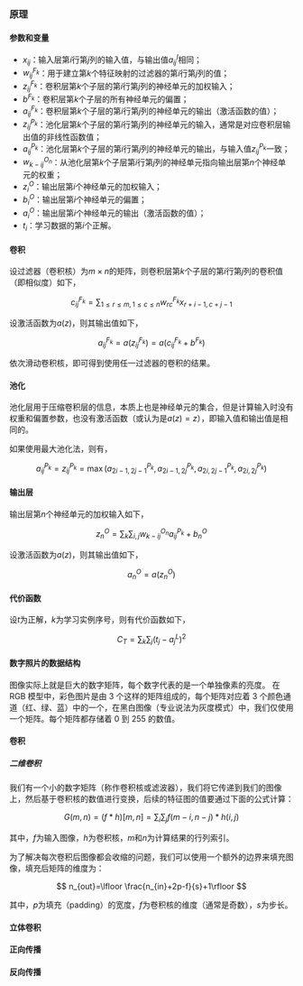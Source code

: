 ### 原理

#### 参数和变量

- $x_{ij}$：输入层第$i$行第$j$列的输入值，与输出值$a^I_{ij}$相同；
- $w^{F_k}_{ij}$：用于建立第$k$个特征映射的过滤器的第$i$行第$j$列的值；
- $z^{F_k}_{ij}$：卷积层第$k$个子层的第$i$行第$j$列的神经单元的加权输入；
- $b^{F_k}$：卷积层第$k$个子层的所有神经单元的偏置；
- $a^{F_k}_{ij}$：卷积层第$k$个子层的第$i$行第$j$列的神经单元的输出（激活函数的值）；
- $z^{P_k}_{ij}$：池化层第$k$个子层的第$i$行第$j$列的神经单元的输入，通常是对应卷积层输出值的非线性函数值；
- $a^{P_k}_{ij}$：池化层第$k$个子层的第$i$行第$j$列的神经单元的输出，与输入值$z^{P_k}_{ij}$一致；
- $w^{O_n}_{k-ij}$：从池化层第$k$个子层第$i$行第$j$列的神经单元指向输出层第$n$个神经单元的权重；
- $z^O_i$：输出层第$i$个神经单元的加权输入；
- $b^O_i$：输出层第$i$个神经单元的偏置；
- $a^O_i$：输出层第$i$个神经单元的输出（激活函数的值）；
- $t_i$：学习数据的第$i$个正解。

#### 卷积

设过滤器（卷积核）为$m\times n$的矩阵，则卷积层第$k$个子层的第$i$行第$j$列的卷积值（即相似度）如下，

$$
\begin{equation}
    c^{F_k}_{ij}=\sum_{1\le r\le m,1\le c\le n} w^{F_k}_{rc}x_{r+i-1,c+j-1}
\end{equation}
$$

设激活函数为$a(z)$，则其输出值如下，

$$
\begin{equation}
    a^{F_k}_{ij}=a(z^{F_k}_{ij})=a(c^{F_k}_{ij}+b^{F_k})
\end{equation}
$$

依次滑动卷积核，即可得到使用任一过滤器的卷积的结果。

#### 池化

池化层用于压缩卷积层的信息，本质上也是神经单元的集合，但是计算输入时没有权重和偏置参数，也没有激活函数（或认为是$a(z)=z$），即输入值和输出值是相同的。

如果使用最大池化法，则有，

$$
\begin{equation}
    a^{P_k}_{ij}=z^{P_k}_{ij}=\max(a^{P_k}_{2i-1,2j-1},a^{P_k}_{2i-1,2j},a^{P_k}_{2i,2j-1},a^{P_k}_{2i,2j})
\end{equation}
$$

#### 输出层

输出层第$n$个神经单元的加权输入如下，

$$
\begin{equation}
    z^O_n=\sum_k\sum_{i,j}w^{O_n}_{k-ij}a^{P_k}_{ij}+b^O_n
\end{equation}
$$

设激活函数为$a(z)$，则其输出值如下，

$$
\begin{equation}
    a^O_n=a(z^O_n)
\end{equation}
$$

#### 代价函数

设$t$为正解，$k$为学习实例序号，则有代价函数如下，

$$
\begin{equation}
    C_T=\sum_{k}\sum_j(t_j-a^L_j)^2
\end{equation}
$$

#### 数字照片的数据结构

图像实际上就是巨大的数字矩阵，每个数字代表的是一个单独像素的亮度。
在 RGB 模型中，彩色图片是由 3 个这样的矩阵组成的，每个矩阵对应着 3 个颜色通道（红、绿、蓝）中的一个，在黑白图像（专业说法为灰度模式）中，我们仅使用一个矩阵。每个矩阵都存储着 0 到 255 的数值。

#### 卷积

##### 二维卷积

我们有一个小的数字矩阵（称作卷积核或滤波器），我们将它传递到我们的图像上，然后基于卷积核的数值进行变换，后续的特征图的值要通过下面的公式计算：

$$
G(m,n)=(f*h)[m,n]=\sum_{i}\sum_{j}f(m-i,n-j)*h(i,j)
$$

其中，$f$为输入图像，$h$为卷积核，$m$和$n$为计算结果的行列索引。

为了解决每次卷积后图像都会收缩的问题，我们可以使用一个额外的边界来填充图像，填充后矩阵的维度为：

$$
n_{out}=\lfloor \frac{n_{in}+2p-f}{s}+1\rfloor
$$

其中，$p$为填充（padding）的宽度，$f$为卷积核的维度（通常是奇数），$s$为步长。

#### 立体卷积

#### 正向传播

#### 反向传播
